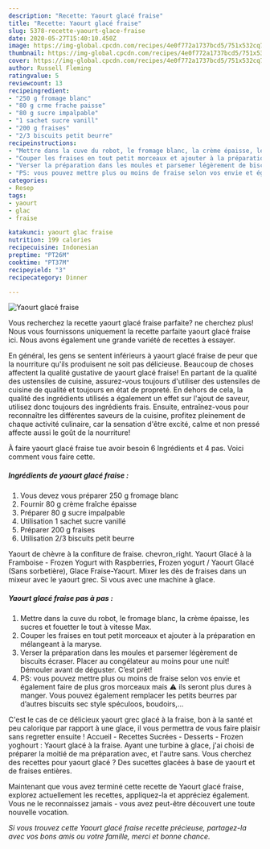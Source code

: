 ```yaml
---
description: "Recette: Yaourt glacé fraise"
title: "Recette: Yaourt glacé fraise"
slug: 5378-recette-yaourt-glace-fraise
date: 2020-05-27T15:40:10.450Z
image: https://img-global.cpcdn.com/recipes/4e0f772a1737bcd5/751x532cq70/yaourt-glace-fraise-photo-principale-de-la-recette.jpg
thumbnail: https://img-global.cpcdn.com/recipes/4e0f772a1737bcd5/751x532cq70/yaourt-glace-fraise-photo-principale-de-la-recette.jpg
cover: https://img-global.cpcdn.com/recipes/4e0f772a1737bcd5/751x532cq70/yaourt-glace-fraise-photo-principale-de-la-recette.jpg
author: Russell Fleming
ratingvalue: 5
reviewcount: 13
recipeingredient:
- "250 g fromage blanc"
- "80 g crme frache paisse"
- "80 g sucre impalpable"
- "1 sachet sucre vanill"
- "200 g fraises"
- "2/3 biscuits petit beurre"
recipeinstructions:
- "Mettre dans la cuve du robot, le fromage blanc, la crème épaisse, les sucres et fouetter le tout à vitesse Max."
- "Couper les fraises en tout petit morceaux et ajouter à la préparation en mélangeant à la maryse."
- "Verser la préparation dans les moules et parsemer légèrement de biscuits écraser. Placer au congélateur au moins pour une nuit! Démouler avant de déguster. C’est prêt!"
- "PS: vous pouvez mettre plus ou moins de fraise selon vos envie et également faire de plus gros morceaux mais ⚠️ ils seront plus dures à manger. Vous pouvez également remplacer les petits beurres par d’autres biscuits sec style spéculoos, boudoirs,..."
categories:
- Resep
tags:
- yaourt
- glac
- fraise

katakunci: yaourt glac fraise 
nutrition: 199 calories
recipecuisine: Indonesian
preptime: "PT26M"
cooktime: "PT37M"
recipeyield: "3"
recipecategory: Dinner

---
```



![Yaourt glacé fraise](https://img-global.cpcdn.com/recipes/4e0f772a1737bcd5/751x532cq70/yaourt-glace-fraise-photo-principale-de-la-recette.jpg)

Vous recherchez la recette yaourt glacé fraise parfaite? ne cherchez plus! Nous vous fournissons uniquement la recette parfaite yaourt glacé fraise ici. Nous avons également une grande variété de recettes à essayer.

En général, les gens se sentent inférieurs à yaourt glacé fraise de peur que la nourriture qu'ils produisent ne soit pas délicieuse. Beaucoup de choses affectent la qualité gustative de yaourt glacé fraise! En partant de la qualité des ustensiles de cuisine, assurez-vous toujours d'utiliser des ustensiles de cuisine de qualité et toujours en état de propreté. En dehors de cela, la qualité des ingrédients utilisés a également un effet sur l'ajout de saveur, utilisez donc toujours des ingrédients frais. Ensuite, entraînez-vous pour reconnaître les différentes saveurs de la cuisine, profitez pleinement de chaque activité culinaire, car la sensation d'être excité, calme et non pressé affecte aussi le goût de la nourriture!

<!--inarticleads1-->

À faire yaourt glacé fraise tue avoir besoin 6 Ingrédients et 4 pas. Voici comment vous faire cette.

##### Ingrédients de yaourt glacé fraise :

1. Vous devez vous préparer 250 g fromage blanc
1. Fournir 80 g crème fraîche épaisse
1. Préparer 80 g sucre impalpable
1. Utilisation 1 sachet sucre vanillé
1. Préparer 200 g fraises
1. Utilisation 2/3 biscuits petit beurre


Yaourt de chèvre à la confiture de fraise. chevron_right. Yaourt Glacé à la Framboise - Frozen Yogurt with Raspberries, Frozen yogurt / Yaourt Glacé (Sans sorbetière), Glace Fraise-Yaourt. Mixer les dès de fraises dans un mixeur avec le yaourt grec. Si vous avec une machine à glace. 

<!--inarticleads2-->

##### Yaourt glacé fraise pas à pas :

1. Mettre dans la cuve du robot, le fromage blanc, la crème épaisse, les sucres et fouetter le tout à vitesse Max.
1. Couper les fraises en tout petit morceaux et ajouter à la préparation en mélangeant à la maryse.
1. Verser la préparation dans les moules et parsemer légèrement de biscuits écraser. Placer au congélateur au moins pour une nuit! Démouler avant de déguster. C’est prêt!
1. PS: vous pouvez mettre plus ou moins de fraise selon vos envie et également faire de plus gros morceaux mais ⚠️ ils seront plus dures à manger. Vous pouvez également remplacer les petits beurres par d’autres biscuits sec style spéculoos, boudoirs,...


C&#39;est le cas de ce délicieux yaourt grec glacé à la fraise, bon à la santé et peu calorique par rapport à une glace, il vous permettra de vous faire plaisir sans regretter ensuite ! Accueil - Recettes Sucrées - Desserts - Frozen yoghourt : Yaourt glacé à la fraise. Ayant une turbine à glace, j&#39;ai choisi de préparer la moitié de ma préparation avec, et l&#39;autre sans. Vous cherchez des recettes pour yaourt glacé ? Des sucettes glacées à base de yaourt et de fraises entières. 

<!--inarticleads1-->

<p>
Maintenant que vous avez terminé cette recette de Yaourt glacé fraise, explorez actuellement les recettes, appliquez-la et appréciez également. Vous ne le reconnaissez jamais - vous avez peut-être découvert une toute nouvelle vocation.
</p>

<p>
<i>Si vous trouvez cette Yaourt glacé fraise recette précieuse, partagez-la avec vos bons amis ou votre famille, merci et bonne chance.</i>
</p>
